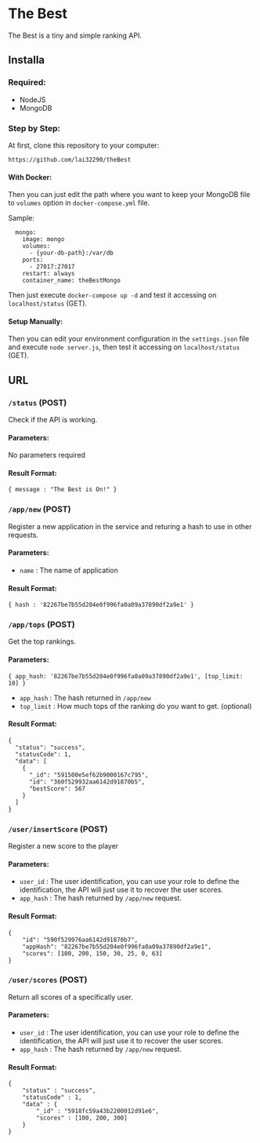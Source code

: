 # The Best

The Best is a tiny and simple ranking API.

## Installa

### Required:
- NodeJS
- MongoDB

### Step by Step:

At first, clone this repository to your computer:

`https://github.com/lai32290/theBest`

#### With Docker:

Then you can just edit the path where you want to keep your MongoDB file to `volumes` option in `docker-compose.yml` file.

Sample:

```
  mongo:
    image: mongo
    volumes:
      - {your-db-path}:/var/db
    ports:
      - 27017:27017
    restart: always
    container_name: theBestMongo
```

Then just execute `docker-compose up -d` and test it accessing on `localhost/status` (GET).

#### Setup Manually:

Then you can edit your environment configuration in the `settings.json` file and execute `node server.js`, then test it accessing on `localhost/status` (GET).


## URL

### `/status` (POST)
Check if the API is working.

#### Parameters:
No parameters required

#### Result Format:
`{ message : "The Best is On!" }`

### `/app/new` (POST)
Register a new application in the service and returing a hash to use in other requests.

#### Parameters:
- `name` : The name of application

#### Result Format:
`{ hash : '82267be7b55d204e0f996fa0a09a37890df2a9e1' }`

### `/app/tops` (POST)
Get the top rankings.

#### Parameters:
`{ app_hash: '82267be7b55d204e0f996fa0a09a37890df2a9e1', [top_limit: 10] }`

- `app_hash` : The hash returned in `/app/new`
- `top_limit` : How much tops of the ranking do you want to get. (optional) 

#### Result Format:

```
{
  "status": "success",
  "statusCode": 1,
  "data": [
    {
      "_id": "591500e5ef62b9000167c795",
      "id": "360f529932aa6142d91870b5",
      "bestScore": 567
    }
  ]
}
```

### `/user/insertScore` (POST)
Register a new score to the player

#### Parameters:
- `user_id` : The user identification, you can use your role to define the identification, the API will just use it to recover the user scores.
- `app_hash` : The hash returned by `/app/new` request.

#### Result Format:
```
{
    "id": "590f529976aa6142d91870b7",
    "appHash": "82267be7b55d204e0f996fa0a09a37890df2a9e1",
    "scores": [100, 200, 150, 30, 25, 0, 63]
}
```

### `/user/scores` (POST)
Return all scores of a specifically user.

#### Parameters:
- `user_id` : The user identification, you can use your role to define the identification, the API will just use it to recover the user scores.
- `app_hash` : The hash returned by `/app/new` request.

#### Result Format:
```
{
    "status" : "success",
    "statusCode" : 1,
    "data" : {
        "_id" : "5918fc59a43b2200012d91e6",
        "scores" : [100, 200, 300]
    }
}
```
